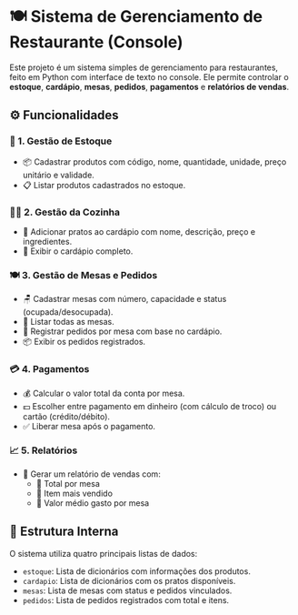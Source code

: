 # 🍽️ Sistema de Gerenciamento de Restaurante (Console)

Este projeto é um sistema simples de gerenciamento para restaurantes, feito em Python com interface de texto no console. Ele permite controlar o **estoque**, **cardápio**, **mesas**, **pedidos**, **pagamentos** e **relatórios de vendas**.

## ⚙️ Funcionalidades

### 🛒 1. Gestão de Estoque
- 📦 Cadastrar produtos com código, nome, quantidade, unidade, preço unitário e validade.
- 📋 Listar produtos cadastrados no estoque.

### 👨‍🍳 2. Gestão da Cozinha
- 🍲 Adicionar pratos ao cardápio com nome, descrição, preço e ingredientes.
- 📜 Exibir o cardápio completo.

### 🍽️ 3. Gestão de Mesas e Pedidos
- 🪑 Cadastrar mesas com número, capacidade e status (ocupada/desocupada).
- 👀 Listar todas as mesas.
- 📝 Registrar pedidos por mesa com base no cardápio.
- 📦 Exibir os pedidos registrados.

### 💳 4. Pagamentos
- 💰 Calcular o valor total da conta por mesa.
- 💵 Escolher entre pagamento em dinheiro (com cálculo de troco) ou cartão (crédito/débito).
- ✅ Liberar mesa após o pagamento.

### 📈 5. Relatórios
- 🧾 Gerar um relatório de vendas com:
  - 🧮 Total por mesa
  - 🍝 Item mais vendido
  - 💸 Valor médio gasto por mesa

## 🧱 Estrutura Interna

O sistema utiliza quatro principais listas de dados:
- `estoque`: Lista de dicionários com informações dos produtos.
- `cardapio`: Lista de dicionários com os pratos disponíveis.
- `mesas`: Lista de mesas com status e pedidos vinculados.
- `pedidos`: Lista de pedidos registrados com total e itens.

